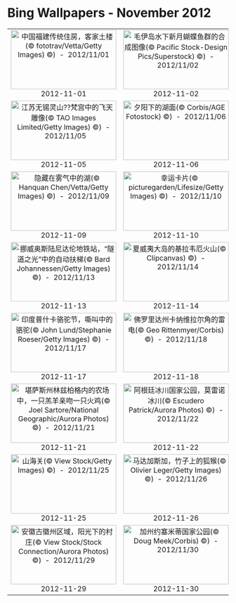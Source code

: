 # Bing Wallpapers - November 2012

| | | | |
|:-------------------------:|:-------------------------:|:-------------------------:|:-------------------------:|
| <a href="https://bing.ee123.net/img/cn/fhd/2012/11/01.jpg" target="_blank"><img src="https://bing.ee123.net/img/cn/fhd/2012/11/01.jpg" width="240" height="135" alt="中国福建传统住房，客家土楼(© fototrav/Vetta/Getty Images) ©)  -  2012/11/01" title="中国福建传统住房，客家土楼(© fototrav/Vetta/Getty Images) ©)  -  2012/11/01"></a><br>2012-11-01<br> | <a href="https://bing.ee123.net/img/cn/fhd/2012/11/02.jpg" target="_blank"><img src="https://bing.ee123.net/img/cn/fhd/2012/11/02.jpg" width="240" height="135" alt="毛伊岛水下新月蝴蝶鱼群的合成图像(© Pacific Stock-Design Pics/Superstock) ©)  -  2012/11/02" title="毛伊岛水下新月蝴蝶鱼群的合成图像(© Pacific Stock-Design Pics/Superstock) ©)  -  2012/11/02"></a><br>2012-11-02<br> | <a href="https://bing.ee123.net/img/cn/fhd/2012/11/03.jpg" target="_blank"><img src="https://bing.ee123.net/img/cn/fhd/2012/11/03.jpg" width="240" height="135" alt="德国巴登-符腾堡州的利希滕斯坦城堡(© Jochen Schlenker/Masterfile) ©)  -  2012/11/03" title="德国巴登-符腾堡州的利希滕斯坦城堡(© Jochen Schlenker/Masterfile) ©)  -  2012/11/03"></a><br>2012-11-03<br> | <a href="https://bing.ee123.net/img/cn/fhd/2012/11/04.jpg" target="_blank"><img src="https://bing.ee123.net/img/cn/fhd/2012/11/04.jpg" width="240" height="135" alt="停泊在英国康沃尔郡彭赞斯港的船(© Clipcanvas) ©)  -  2012/11/04" title="停泊在英国康沃尔郡彭赞斯港的船(© Clipcanvas) ©)  -  2012/11/04"></a><br>2012-11-04<br> |
| <a href="https://bing.ee123.net/img/cn/fhd/2012/11/05.jpg" target="_blank"><img src="https://bing.ee123.net/img/cn/fhd/2012/11/05.jpg" width="240" height="135" alt="江苏无锡灵山??梵宫中的飞天雕像(© TAO Images Limited/Getty Images) ©)  -  2012/11/05" title="江苏无锡灵山??梵宫中的飞天雕像(© TAO Images Limited/Getty Images) ©)  -  2012/11/05"></a><br>2012-11-05<br> | <a href="https://bing.ee123.net/img/cn/fhd/2012/11/06.jpg" target="_blank"><img src="https://bing.ee123.net/img/cn/fhd/2012/11/06.jpg" width="240" height="135" alt="夕阳下的湖面(© Corbis/AGE Fotostock) ©)  -  2012/11/06" title="夕阳下的湖面(© Corbis/AGE Fotostock) ©)  -  2012/11/06"></a><br>2012-11-06<br> | <a href="https://bing.ee123.net/img/cn/fhd/2012/11/07.jpg" target="_blank"><img src="https://bing.ee123.net/img/cn/fhd/2012/11/07.jpg" width="240" height="135" alt="浙江嘉兴乌镇(© Astock/Corbis) ©)  -  2012/11/07" title="浙江嘉兴乌镇(© Astock/Corbis) ©)  -  2012/11/07"></a><br>2012-11-07<br> | <a href="https://bing.ee123.net/img/cn/fhd/2012/11/08.jpg" target="_blank"><img src="https://bing.ee123.net/img/cn/fhd/2012/11/08.jpg" width="240" height="135" alt="杭州西湖(© HP Huber/Huber/4Corners Images) ©)  -  2012/11/08" title="杭州西湖(© HP Huber/Huber/4Corners Images) ©)  -  2012/11/08"></a><br>2012-11-08<br> |
| <a href="https://bing.ee123.net/img/cn/fhd/2012/11/09.jpg" target="_blank"><img src="https://bing.ee123.net/img/cn/fhd/2012/11/09.jpg" width="240" height="135" alt="隐藏在雾气中的湖(© Hanquan Chen/Vetta/Getty Images) ©)  -  2012/11/09" title="隐藏在雾气中的湖(© Hanquan Chen/Vetta/Getty Images) ©)  -  2012/11/09"></a><br>2012-11-09<br> | <a href="https://bing.ee123.net/img/cn/fhd/2012/11/10.jpg" target="_blank"><img src="https://bing.ee123.net/img/cn/fhd/2012/11/10.jpg" width="240" height="135" alt="幸运卡片(© picturegarden/Lifesize/Getty Images) ©)  -  2012/11/10" title="幸运卡片(© picturegarden/Lifesize/Getty Images) ©)  -  2012/11/10"></a><br>2012-11-10<br> | <a href="https://bing.ee123.net/img/cn/fhd/2012/11/11.jpg" target="_blank"><img src="https://bing.ee123.net/img/cn/fhd/2012/11/11.jpg" width="240" height="135" alt="雾气弥漫的湖面上的渔船(© Blue Jean Images/Alamy) ©)  -  2012/11/11" title="雾气弥漫的湖面上的渔船(© Blue Jean Images/Alamy) ©)  -  2012/11/11"></a><br>2012-11-11<br> | <a href="https://bing.ee123.net/img/cn/fhd/2012/11/12.jpg" target="_blank"><img src="https://bing.ee123.net/img/cn/fhd/2012/11/12.jpg" width="240" height="135" alt="安徽宏村桥边的枫树(© William Yu Photography/Flickr/Getty Images) ©)  -  2012/11/12" title="安徽宏村桥边的枫树(© William Yu Photography/Flickr/Getty Images) ©)  -  2012/11/12"></a><br>2012-11-12<br> |
| <a href="https://bing.ee123.net/img/cn/fhd/2012/11/13.jpg" target="_blank"><img src="https://bing.ee123.net/img/cn/fhd/2012/11/13.jpg" width="240" height="135" alt="挪威奥斯陆尼达伦地铁站，“隧道之光”中的自动扶梯(© Bard Johannessen/Getty Images) ©)  -  2012/11/13" title="挪威奥斯陆尼达伦地铁站，“隧道之光”中的自动扶梯(© Bard Johannessen/Getty Images) ©)  -  2012/11/13"></a><br>2012-11-13<br> | <a href="https://bing.ee123.net/img/cn/fhd/2012/11/14.jpg" target="_blank"><img src="https://bing.ee123.net/img/cn/fhd/2012/11/14.jpg" width="240" height="135" alt="夏威夷大岛的基拉韦厄火山(© Clipcanvas) ©)  -  2012/11/14" title="夏威夷大岛的基拉韦厄火山(© Clipcanvas) ©)  -  2012/11/14"></a><br>2012-11-14<br> | <a href="https://bing.ee123.net/img/cn/fhd/2012/11/15.jpg" target="_blank"><img src="https://bing.ee123.net/img/cn/fhd/2012/11/15.jpg" width="240" height="135" alt="黄山(© Alex Cao/The Image Bank/Getty Images) ©)  -  2012/11/15" title="黄山(© Alex Cao/The Image Bank/Getty Images) ©)  -  2012/11/15"></a><br>2012-11-15<br> | <a href="https://bing.ee123.net/img/cn/fhd/2012/11/16.jpg" target="_blank"><img src="https://bing.ee123.net/img/cn/fhd/2012/11/16.jpg" width="240" height="135" alt="华南理工大学12号楼，凤山雅筑(© News Centre of SCUT/SCUT) ©)  -  2012/11/16" title="华南理工大学12号楼，凤山雅筑(© News Centre of SCUT/SCUT) ©)  -  2012/11/16"></a><br>2012-11-16<br> |
| <a href="https://bing.ee123.net/img/cn/fhd/2012/11/17.jpg" target="_blank"><img src="https://bing.ee123.net/img/cn/fhd/2012/11/17.jpg" width="240" height="135" alt="印度普什卡骆驼节，嘶叫中的骆驼(© John Lund/Stephanie Roeser/Getty Images) ©)  -  2012/11/17" title="印度普什卡骆驼节，嘶叫中的骆驼(© John Lund/Stephanie Roeser/Getty Images) ©)  -  2012/11/17"></a><br>2012-11-17<br> | <a href="https://bing.ee123.net/img/cn/fhd/2012/11/18.jpg" target="_blank"><img src="https://bing.ee123.net/img/cn/fhd/2012/11/18.jpg" width="240" height="135" alt="佛罗里达州卡纳维拉尔角的雷电(© Geo Rittenmyer/Corbis) ©)  -  2012/11/18" title="佛罗里达州卡纳维拉尔角的雷电(© Geo Rittenmyer/Corbis) ©)  -  2012/11/18"></a><br>2012-11-18<br> | <a href="https://bing.ee123.net/img/cn/fhd/2012/11/19.jpg" target="_blank"><img src="https://bing.ee123.net/img/cn/fhd/2012/11/19.jpg" width="240" height="135" alt="纳米比亚纳米布兰自然保护区内的斑马群(© George Steinmetz/Corbis) ©)  -  2012/11/19" title="纳米比亚纳米布兰自然保护区内的斑马群(© George Steinmetz/Corbis) ©)  -  2012/11/19"></a><br>2012-11-19<br> | <a href="https://bing.ee123.net/img/cn/fhd/2012/11/20.jpg" target="_blank"><img src="https://bing.ee123.net/img/cn/fhd/2012/11/20.jpg" width="240" height="135" alt="台湾台东兰屿岛冬青湾(© Joyoyo Chen/Flickr/Getty Images) ©)  -  2012/11/20" title="台湾台东兰屿岛冬青湾(© Joyoyo Chen/Flickr/Getty Images) ©)  -  2012/11/20"></a><br>2012-11-20<br> |
| <a href="https://bing.ee123.net/img/cn/fhd/2012/11/21.jpg" target="_blank"><img src="https://bing.ee123.net/img/cn/fhd/2012/11/21.jpg" width="240" height="135" alt="堪萨斯州林兹柏格内的农场中，一只羔羊亲吻一只火鸡(© Joel Sartore/National Geographic/Aurora Photos) ©)  -  2012/11/21" title="堪萨斯州林兹柏格内的农场中，一只羔羊亲吻一只火鸡(© Joel Sartore/National Geographic/Aurora Photos) ©)  -  2012/11/21"></a><br>2012-11-21<br> | <a href="https://bing.ee123.net/img/cn/fhd/2012/11/22.jpg" target="_blank"><img src="https://bing.ee123.net/img/cn/fhd/2012/11/22.jpg" width="240" height="135" alt="阿根廷冰川国家公园，莫雷诺冰川(© Escudero Patrick/Aurora Photos) ©)  -  2012/11/22" title="阿根廷冰川国家公园，莫雷诺冰川(© Escudero Patrick/Aurora Photos) ©)  -  2012/11/22"></a><br>2012-11-22<br> | <a href="https://bing.ee123.net/img/cn/fhd/2012/11/23.jpg" target="_blank"><img src="https://bing.ee123.net/img/cn/fhd/2012/11/23.jpg" width="240" height="135" alt="澳大利亚塔斯马尼亚州摇篮山圣克莱尔湖国家公园(© Paul Sinclair/Alamy) ©)  -  2012/11/23" title="澳大利亚塔斯马尼亚州摇篮山圣克莱尔湖国家公园(© Paul Sinclair/Alamy) ©)  -  2012/11/23"></a><br>2012-11-23<br> | <a href="https://bing.ee123.net/img/cn/fhd/2012/11/24.jpg" target="_blank"><img src="https://bing.ee123.net/img/cn/fhd/2012/11/24.jpg" width="240" height="135" alt="苏格兰爱丁堡卡尔顿山上的斯图尔特纪念碑(© Doug Pearson/Aurora Photos) ©)  -  2012/11/24" title="苏格兰爱丁堡卡尔顿山上的斯图尔特纪念碑(© Doug Pearson/Aurora Photos) ©)  -  2012/11/24"></a><br>2012-11-24<br> |
| <a href="https://bing.ee123.net/img/cn/fhd/2012/11/25.jpg" target="_blank"><img src="https://bing.ee123.net/img/cn/fhd/2012/11/25.jpg" width="240" height="135" alt="山海关(© View Stock/Getty Images) ©)  -  2012/11/25" title="山海关(© View Stock/Getty Images) ©)  -  2012/11/25"></a><br>2012-11-25<br> | <a href="https://bing.ee123.net/img/cn/fhd/2012/11/26.jpg" target="_blank"><img src="https://bing.ee123.net/img/cn/fhd/2012/11/26.jpg" width="240" height="135" alt="马达加斯加，竹子上的狐猴(© Olivier Leger/Getty Images) ©)  -  2012/11/26" title="马达加斯加，竹子上的狐猴(© Olivier Leger/Getty Images) ©)  -  2012/11/26"></a><br>2012-11-26<br> | <a href="https://bing.ee123.net/img/cn/fhd/2012/11/27.jpg" target="_blank"><img src="https://bing.ee123.net/img/cn/fhd/2012/11/27.jpg" width="240" height="135" alt="泰国清迈省，节日期间放天灯(© Daniel Osterkamp/Getty Images) ©)  -  2012/11/27" title="泰国清迈省，节日期间放天灯(© Daniel Osterkamp/Getty Images) ©)  -  2012/11/27"></a><br>2012-11-27<br> | <a href="https://bing.ee123.net/img/cn/fhd/2012/11/28.jpg" target="_blank"><img src="https://bing.ee123.net/img/cn/fhd/2012/11/28.jpg" width="240" height="135" alt="怀俄明州的冬天，牧人在驱赶夸特马(© Frank Lukasseck/Corbis) ©)  -  2012/11/28" title="怀俄明州的冬天，牧人在驱赶夸特马(© Frank Lukasseck/Corbis) ©)  -  2012/11/28"></a><br>2012-11-28<br> |
| <a href="https://bing.ee123.net/img/cn/fhd/2012/11/29.jpg" target="_blank"><img src="https://bing.ee123.net/img/cn/fhd/2012/11/29.jpg" width="240" height="135" alt="安徽古徽州区域，阳光下的村庄(© View Stock/Stock Connection/Aurora Photos) ©)  -  2012/11/29" title="安徽古徽州区域，阳光下的村庄(© View Stock/Stock Connection/Aurora Photos) ©)  -  2012/11/29"></a><br>2012-11-29<br> | <a href="https://bing.ee123.net/img/cn/fhd/2012/11/30.jpg" target="_blank"><img src="https://bing.ee123.net/img/cn/fhd/2012/11/30.jpg" width="240" height="135" alt="加州约塞米蒂国家公园(© Doug Meek/Corbis) ©)  -  2012/11/30" title="加州约塞米蒂国家公园(© Doug Meek/Corbis) ©)  -  2012/11/30"></a><br>2012-11-30<br> |  |  |

